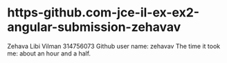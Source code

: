 # https-github.com-jce-il-ex-ex2-angular-submission-zehavav

Zehava Libi Vilman
314756073
Github user name: zehavav
The time it took me: about an hour and a half.
